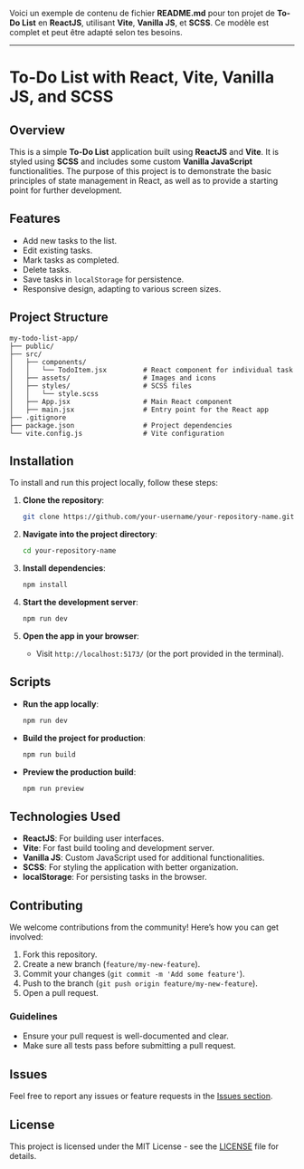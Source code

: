 Voici un exemple de contenu de fichier **README.md** pour ton projet de **To-Do List** en **ReactJS**, utilisant **Vite**, **Vanilla JS**, et **SCSS**. Ce modèle est complet et peut être adapté selon tes besoins.

---

# To-Do List with React, Vite, Vanilla JS, and SCSS

## Overview

This is a simple **To-Do List** application built using **ReactJS** and **Vite**. It is styled using **SCSS** and includes some custom **Vanilla JavaScript** functionalities. The purpose of this project is to demonstrate the basic principles of state management in React, as well as to provide a starting point for further development.

## Features

- Add new tasks to the list.
- Edit existing tasks.
- Mark tasks as completed.
- Delete tasks.
- Save tasks in `localStorage` for persistence.
- Responsive design, adapting to various screen sizes.
  
## Project Structure

```
my-todo-list-app/
├── public/
├── src/
│   ├── components/
│   │   └── TodoItem.jsx         # React component for individual task
│   ├── assets/                  # Images and icons
│   ├── styles/                  # SCSS files
│   │   └── style.scss
│   ├── App.jsx                  # Main React component
│   ├── main.jsx                 # Entry point for the React app
├── .gitignore
├── package.json                 # Project dependencies
└── vite.config.js               # Vite configuration
```

## Installation

To install and run this project locally, follow these steps:

1. **Clone the repository**:
   ```bash
   git clone https://github.com/your-username/your-repository-name.git
   ```

2. **Navigate into the project directory**:
   ```bash
   cd your-repository-name
   ```

3. **Install dependencies**:
   ```bash
   npm install
   ```

4. **Start the development server**:
   ```bash
   npm run dev
   ```

5. **Open the app in your browser**:
   - Visit `http://localhost:5173/` (or the port provided in the terminal).

## Scripts

- **Run the app locally**:
  ```bash
  npm run dev
  ```

- **Build the project for production**:
  ```bash
  npm run build
  ```

- **Preview the production build**:
  ```bash
  npm run preview
  ```

## Technologies Used

- **ReactJS**: For building user interfaces.
- **Vite**: For fast build tooling and development server.
- **Vanilla JS**: Custom JavaScript used for additional functionalities.
- **SCSS**: For styling the application with better organization.
- **localStorage**: For persisting tasks in the browser.

## Contributing

We welcome contributions from the community! Here’s how you can get involved:

1. Fork this repository.
2. Create a new branch (`feature/my-new-feature`).
3. Commit your changes (`git commit -m 'Add some feature'`).
4. Push to the branch (`git push origin feature/my-new-feature`).
5. Open a pull request.

### Guidelines

- Ensure your pull request is well-documented and clear.
- Make sure all tests pass before submitting a pull request.

## Issues

Feel free to report any issues or feature requests in the [Issues section](https://github.com/your-username/your-repository-name/issues).

## License

This project is licensed under the MIT License - see the [LICENSE](LICENSE) file for details.